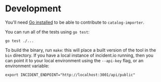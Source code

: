 # Development

You'll need [Go installed][go] to be able to contribute to `catalog-importer`.

You can run all of the tests using `go test`:

```
go test ./...
```

To build the binary, run `make`: this will place a built version of the tool in
the `bin` directory. If you have a local instance of incident.io running, then
you can point it to your local environment using the `--api-key` flag, or an
environment variable:

```
export INCIDENT_ENDPOINT="http://localhost:3001/api/public"
```

[go]: https://go.dev/doc/install
